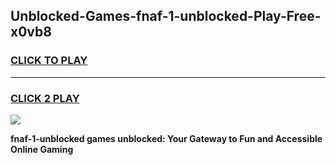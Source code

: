 
## Unblocked-Games-fnaf-1-unblocked-Play-Free-x0vb8
<h3>
<a href="https://premium76.site?title=fnaf-1-unblocked&ref=24M">CLICK TO PLAY</a></h3>
<hr>

<h3>
<a href="https://premium76.site?title=fnaf-1-unblocked&ref=24M">CLICK 2 PLAY</a>
  
</h3>

<a href="https://premium76.site?title=fnaf-1-unblocked&ref=24M"><img src="https://clearcache.store/games.png"></a>


**fnaf-1-unblocked games unblocked: Your Gateway to Fun and Accessible Online Gaming**
